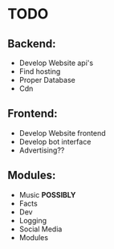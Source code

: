 # TODO

## Backend:
* Develop Website api's
* Find hosting
* Proper Database
* Cdn

## Frontend:
* Develop Website frontend
* Develop bot interface
* Advertising??

## Modules:
* Music **POSSIBLY**
* Facts
* Dev
* Logging
* Social Media
* Modules